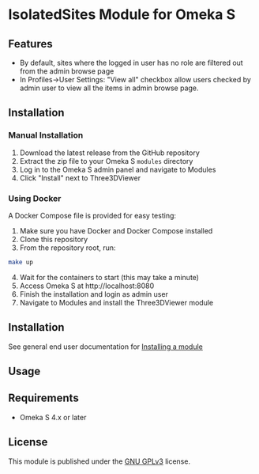 # IsolatedSites Module for Omeka S


## Features
- By default, sites where the logged in user has no role are filtered out from the admin browse page  
- In Profiles->User Settings: "View all" checkbox allow users checked by admin user to view all the items in admin browse page.


## Installation

### Manual Installation

1. Download the latest release from the GitHub repository
2. Extract the zip file to your Omeka S `modules` directory
3. Log in to the Omeka S admin panel and navigate to Modules
5. Click "Install" next to Three3DViewer

### Using Docker

A Docker Compose file is provided for easy testing:

1. Make sure you have Docker and Docker Compose installed
2. Clone this repository
3. From the repository root, run:

```bash
make up
```

4. Wait for the containers to start (this may take a minute)
5. Access Omeka S at http://localhost:8080
6. Finish the installation and login as admin user
7. Navigate to Modules and install the Three3DViewer module

## Installation

See general end user documentation for [Installing a module](http://omeka.org/s/docs/user-manual/modules/#installing-modules)

## Usage



## Requirements

- Omeka S 4.x or later

## License

This module is published under the [GNU GPLv3](LICENSE) license.

